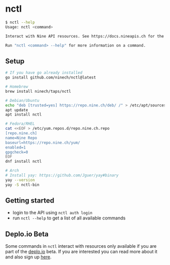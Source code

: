 # nctl

```bash
$ nctl --help
Usage: nctl <command>

Interact with Nine API resources. See https://docs.nineapis.ch for the full API docs.

Run "nctl <command> --help" for more information on a command.
```

## Setup

```bash
# If you have go already installed
go install github.com/ninech/nctl@latest

# Homebrew
brew install ninech/taps/nctl

# Debian/Ubuntu
echo "deb [trusted=yes] https://repo.nine.ch/deb/ /" > /etc/apt/sources.list.d/repo.nine.ch.list
apt update
apt install nctl

# Fedora/RHEL
cat <<EOF > /etc/yum.repos.d/repo.nine.ch.repo
[repo.nine.ch]
name=Nine Repo
baseurl=https://repo.nine.ch/yum/
enabled=1
gpgcheck=0
EOF
dnf install nctl

# Arch
# Install yay: https://github.com/Jguer/yay#binary
yay --version
yay -S nctl-bin
```

## Getting started

* login to the API using `nctl auth login`
* run `nctl --help` to get a list of all available commands

## Deplo.io Beta

Some commands in `nctl` interact with resources only available if you are part
of the [deplo.io](https://deplo.io) beta. If you are interested you can read
more about it and also sign up [here](https://deplo.io).
